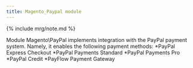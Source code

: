 ```yaml
---
title: Magento_Paypal module
---
```


{% include mrg/note.md %}

Module Magento\PayPal implements integration with the PayPal payment system. Namely, it enables the following payment methods:
*PayPal Express Checkout
*PayPal Payments Standard
*PayPal Payments Pro
*PayPal Credit
*PayFlow Payment Gateway


